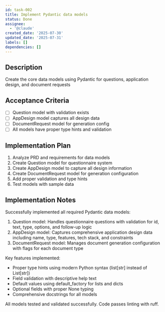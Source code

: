 ```yaml
---
id: task-002
title: Implement Pydantic data models
status: Done
assignee:
  - '@claude'
created_date: '2025-07-30'
updated_date: '2025-07-31'
labels: []
dependencies: []
---
```


## Description

Create the core data models using Pydantic for questions, application design, and document requests

## Acceptance Criteria

- [ ] Question model with validation exists
- [ ] AppDesign model captures all design data
- [ ] DocumentRequest model for generation config
- [ ] All models have proper type hints and validation

## Implementation Plan

1. Analyze PRD and requirements for data models
2. Create Question model for questionnaire system
3. Create AppDesign model to capture all design information
4. Create DocumentRequest model for generation configuration
5. Add proper validation and type hints
6. Test models with sample data

## Implementation Notes

Successfully implemented all required Pydantic data models:

1. Question model: Handles questionnaire questions with validation for id, text, type, options, and follow-up logic
2. AppDesign model: Captures comprehensive application design data including name, type, features, tech stack, and constraints
3. DocumentRequest model: Manages document generation configuration with flags for each document type

Key features implemented:
- Proper type hints using modern Python syntax (list[str] instead of List[str])
- Field validation with descriptive help text
- Default values using default_factory for lists and dicts
- Optional fields with proper None typing
- Comprehensive docstrings for all models

All models tested and validated successfully. Code passes linting with ruff.
